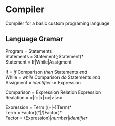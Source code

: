 # Compiler
Compiler for a basic custom programing language

## Language Gramar
Program = Statements  
Statements = Statement(;Statement)\*  
Statement = If|While|Assigment  

If = *if* Comparison *then* Statements *end*  
While = *while* Comparison *do* Statements *end*  
Assigment = *identifier :=* Expression  

Comparison = Expression Relation Expression  
Realation = *=*|*!=*|*<*|*<=*|*>*|*>=*  

Expression = Term \(\(*+*|*-*\)Term)\*  
Term = Factor\(\(*\**|/\)Factor\)\*  
Factor = \(Expression\)|*number*|*identifier*
